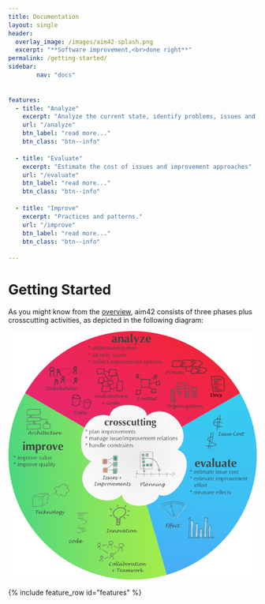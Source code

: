 ```yaml
---
title: Documentation
layout: single
header:
  overlay_image: /images/aim42-splash.png
  excerpt: "**Software improvement,<br>done right**"
permalink: /getting-started/
sidebar:
        nav: "docs"


features:
  - title: "Analyze"
    excerpt: "Analyze the current state, identify problems, issues and risks."
    url: "/analyze"
    btn_label: "read more..."
    btn_class: "btn--info"

  - title: "Evaluate"
    excerpt: "Estimate the cost of issues and improvement approaches"
    url: "/evaluate"
    btn_label: "read more..."
    btn_class: "btn--info"

  - title: "Improve"
    excerpt: "Practices and patterns."
    url: "/improve"
    btn_label: "read more..."
    btn_class: "btn--info"

---
```


# Getting Started

As you might know from the [overview](/overview), aim42 consists of three phases
plus crosscutting activities, as depicted in the following diagram:

![](/images/aim42-overview.png)


{% include feature_row id="features" %}
